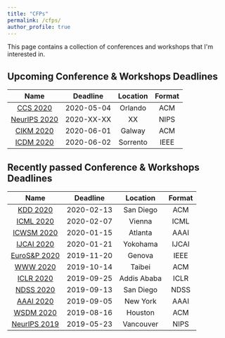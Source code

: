 ```yaml
---
title: "CFPs"
permalink: /cfps/
author_profile: true
---
```


This page contains a collection of conferences and workshops that I'm interested in. 

## Upcoming Conference & Workshops Deadlines

| Name                                                                  | Deadline   | Location      | Format |
| :-------------------------------------------------------------------: | :--------: | :-----------: | :----: |
| [CCS 2020](https://www.sigsac.org/ccs/CCS2020/index.html)             | 2020-05-04 | Orlando       | ACM    |
| [NeurIPS 2020](https://nips.cc/Conferences/2019/)                     | 2020-XX-XX | XX            | NIPS   |
| [CIKM 2020](https://cikm2020.org/)                                    | 2020-06-01 | Galway        | ACM    |
| [ICDM 2020](http://icdm2020.bigke.org/)                               | 2020-06-02 | Sorrento      | IEEE   | 


## Recently passed Conference & Workshops Deadlines

| Name                                                                  | Deadline   | Location      | Format |
| :-------------------------------------------------------------------: | :--------: | :-----------: | :----: |
| [KDD 2020](https://www.kdd.org/kdd2020/)                              | 2020-02-13 | San Diego     | ACM    |
| [ICML 2020](https://icml.cc/)                                         | 2020-02-07 | Vienna	     | ICML   |
| [ICWSM 2020](https://www.icwsm.org/2020/index.html)                   | 2020-01-15 | Atlanta       | AAAI   |
| [IJCAI 2020](https://ijcai20.org/)                                    | 2020-01-21 | Yokohama      | IJCAI  |
| [EuroS&P 2020](http://www.ieee-security.org/TC/EuroSP2020/index.html) | 2019-11-20 | Genova        | IEEE   |
| [WWW 2020](https://www2020.thewebconf.org/)                           | 2019-10-14 | Taibei        | ACM    |
| [ICLR 2020](https://iclr.cc/Conferences/2020)                         | 2019-09-25 | Addis Ababa   | ICLR   |
| [NDSS 2020](https://www.ndss-symposium.org/ndss2020/)                 | 2019-09-13 | San Diego     | NDSS   |
| [AAAI 2020](https://aaai.org/Conferences/AAAI-20/)                    | 2019-09-05 | New York      | AAAI   |
| [WSDM 2020](http://www.wsdm-conference.org/2020/)                     | 2019-08-16 | Houston       | ACM    |
| [NeurIPS 2019](https://nips.cc/Conferences/2019/)                     | 2019-05-23 | Vancouver     | NIPS   |
